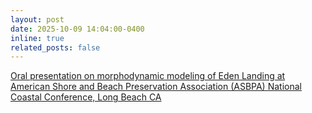 ```yaml
---
layout: post
date: 2025-10-09 14:04:00-0400
inline: true
related_posts: false
---
```


[Oral presentation on morphodynamic modeling of Eden Landing at American Shore and Beach Preservation Association (ASBPA) National Coastal Conference, Long Beach CA](https://www.linkedin.com/feed/update/urn:li:activity:7383529140202909696/)
